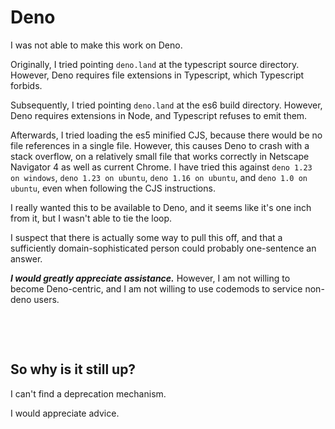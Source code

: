 # Deno

I was not able to make this work on Deno.

Originally, I tried pointing `deno.land` at the typescript source directory.
However, Deno requires file extensions in Typescript, which Typescript forbids.

Subsequently, I tried pointing `deno.land` at the es6 build directory.  However,
Deno requires extensions in Node, and Typescript refuses to emit them.

Afterwards, I tried loading the es5 minified CJS, because there would be no
file references in a single file.  However, this causes Deno to crash with a
stack overflow, on a relatively small file that works correctly in Netscape
Navigator 4 as well as current Chrome.  I have tried this against
`deno 1.23 on windows`, `deno 1.23 on ubuntu`, `deno 1.16 on ubuntu`, and
`deno 1.0 on ubuntu`, even when following the CJS instructions.

I really wanted this to be available to Deno, and it seems like it's one inch
from it, but I wasn't able to tie the loop.

I suspect that there is actually some way to pull this off, and that a
sufficiently domain-sophisticated person could probably one-sentence an answer.

***I would greatly appreciate assistance.***  However, I am not willing to
become Deno-centric, and I am not willing to use codemods to service non-deno
users.



&nbsp;

&nbsp;

## So why is it still up?

I can't find a deprecation mechanism.

I would appreciate advice.
